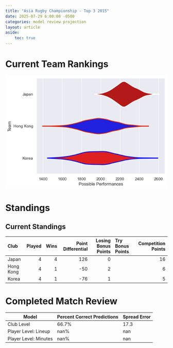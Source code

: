 ```yaml
---  
title: "Asia Rugby Championship - Top 3 2015"  
date: 2025-07-29 6:00:00 -0500  
categories: model review projection  
layout: article  
aside:  
    toc: true  
---
```

# Current Team Rankings


![Club Rankings](plots/rankings_Asia_Rugby_Championship_-_Top_3_2015.png)
# Standings

## Current Standings


| Club      |   Played |   Wins |   Point Differential |   Losing Bonus Points | Try Bonus Points   |   Competition Points |
|:----------|---------:|-------:|---------------------:|----------------------:|:-------------------|---------------------:|
| Japan     |        4 |      4 |                  126 |                     0 |                    |                   16 |
| Hong Kong |        4 |      1 |                  -50 |                     2 |                    |                    6 |
| Korea     |        4 |      1 |                  -76 |                     1 |                    |                    5 |



# Completed Match Review


| Model | Percent Correct Predictions | Spread Error |
| ------ | ------ | ------ |
| Club Level | 66.7% | 17.3 |
| Player Level: Lineup | nan% | nan |
| Player Level: Minutes | nan% | nan |

